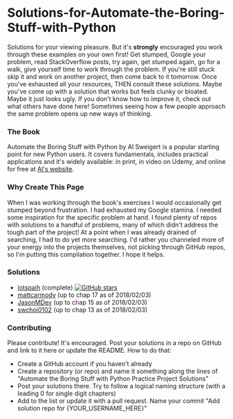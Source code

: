 # Solutions-for-Automate-the-Boring-Stuff-with-Python
Solutions for your viewing pleasure. But it's **strongly** encouraged you work through these examples on your own first! Get stumped, Google your problem, read StackOverflow posts, try again, get stumped again, go for a walk, give yourself time to work through the problem. If you're still stuck skip it and work on another project, then come back to it tomorrow. Once you've exhausted all your resources, THEN consult these solutions. 
Maybe you've come up with a solution that works but feels clunky or bloated. Maybe it just looks ugly. If you don't know how to improve it, check out what others have done here! Sometimes seeing how a few people approach the same problem opens up new ways of thinking.
### The Book
Automate the Boring Stuff with Python by Al Sweigert is a popular starting point for new Python users. It covers fundamentals, includes practical applications and it's widely available: in print, in video on Udemy, and online for free at [Al's website](https://inventwithpython.com/#automate). 
### Why Create This Page
When I was working through the book's exercises I would occasionally get stumped beyond frustration. I had exhausted my Google stamina. I needed some inspiration for the specific problem at hand. I found plenty of repos with solutions to a handful of problems, many of which didn't address the tough part of the project! At a point when I was already drained of searching, I had to do yet more searching. I'd rather you channeled more of your energy into the projects themselves, not picking through GitHub repos, so I'm putting this compilation together. I hope it helps.
### Solutions
* [lotspaih](https://github.com/lotspaih/automateBoringstuffPython) (complete) [![GitHub stars](https://img.shields.io/github/stars/lotspaih/automateBoringstuffPython.svg)](https://github.com/lotspaih/automateBoringstuffPython/stargazers)
* [mattcarmody](https://github.com/mattcarmody/Automate-the-Boring-Stuff-with-Python-Practice-Projects) (up to chap 17 as of 2018/02/03)
* [JasonMDev](https://github.com/JasonMDev/automate-boring-stuff) (up to chap 15 as of 2018/02/03)
* [swchoi0102](https://github.com/swchoi0102/automate-the-boring-stuff) (up to chap 13 as of 2018/02/03)
### Contributing
Please contribute! It's encouraged. Post your solutions in a repo on GitHub and link to it here or update the README. How to do that:
* Create a GitHub account if you haven't already
* Create a repository (or repo) and name it something along the lines of "Automate the Boring Stuff with Python Practice Project Solutions"
* Post your solutions there. Try to follow a logical naming structure (with a leading 0 for single digit chapters)
* Add to the list or update it with a pull request. Name your commit "Add solution repo for {YOUR_USERNAME_HERE}"
